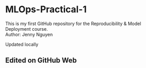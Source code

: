 # MLOps-Practical-1
This is my first GitHub repository for the Reproducibility & Model Deployment course.  
Author: Jenny Nguyen

Updated locally

## Edited on GitHub Web
